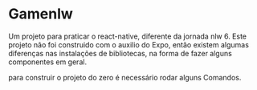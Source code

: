 # Gamenlw


Um projeto para praticar o react-native, diferente da jornada nlw 6.
Este projeto não foi construido com o auxilio do Expo, então existem algumas diferenças nas instalações de bibliotecas, na forma de fazer alguns componentes em geral.

para construir o projeto do zero é necessário rodar alguns Comandos.
